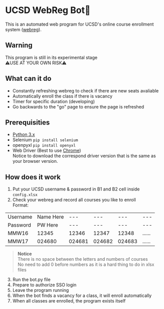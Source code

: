 # UCSD WebReg Bot🤖
This is an automated web program for UCSD's online course enrollment system ([webreg](https://act.ucsd.edu/webreg2)).

## Warning
This program is still in its experimental stage\
⚠️USE AT YOUR OWN RISK⚠️

## What can it do
* Constantly refreshing webreg to check if there are new seats avaliable
* Automatically enroll the class if there is vacancy
* Timer for specific duration (developing)
* Go backwards to the "go" page to ensure the page is refreshed

## Prerequisities
* [Python 3.x](https://www.python.org/downloads/)
* Selenium
```pip install selenium```
* openpyxl
```pip install openyxl```
* Web Driver (Best to use [Chrome](https://chromedriver.storage.googleapis.com/index.html))\
  Notice to download the correspond driver version that is the same as your browser version.

## How does it work
1. Put your UCSD username & password in B1 and B2 cell inside ```config.xlsx```
2. Check your webreg and record all courses you like to enroll\
   Format:
   
|   |   |   |   |   |   |
|---|---|---|---|---|---|
| Username | Name Here | --- | --- | --- | --- |
| Password | PW Here | --- | --- | --- | --- |
| MMW16 | 12345 | 12346 | 12347 | 12348 | ...... |
| MMW17 | 024680 | 024681 | 024682 | 024683 | ...... |

> **Notice**\
> There is no space between the letters and numbers of courses\
> No need to add 0 before numbers as it is a hard thing to do in xlsx files

3. Run the bot.py file
4. Prepare to authorize SSO login
5. Leave the program running
6. When the bot finds a vacancy for a class, it will enroll automatically
7. When all classes are enrolled, the program exists itself
